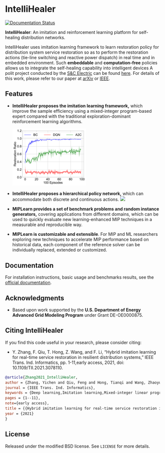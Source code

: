 # IntelliHealer

[![Documentation Status](https://readthedocs.org/projects/intellihealer/badge/?version=latest)](https://intellihealer.readthedocs.io/en/latest/?badge=latest)

**IntelliHealer**: An imitation and reinforcement learning platform for 
self-healing distribution networks.

IntelliHealer uses imitation learning framework to learn restoration policy 
for distribution system service restoration so as to perform the restoration 
actions (tie-line switching and reactive power dispatch) in real time and in 
embedded environment.
Such **embeddable** and **computation-free** policies allows us to integrate the 
self-healing capability into intelligent devices 
A polit project conducted by the [S&C Electric](https://www.sandc.com/en/)
can be found [here](https://www.sandc.com/en/solutions/self-healing-grids/).
For details of this work, please refer to our paper at 
[arXiv](https://arxiv.org/abs/2011.14458/) 
or [IEEE](https://ieeexplore.ieee.org/document/9424985?denied=).

Features
--------
* **IntelliHealer proposes the imitation learning framework,** 
  which improve the sample efficiency using a mixed-integer program-based expert 
  compared with the traditional exploration-dominant reinforcement learning algorithms.
  
  <img src="project_dis_restoration/results/plots/fig_avg_ratio_comp_IL_RL_n_5.pdf" width=50%>

  
* **IntelliHealer proposes a hierarchical policy network,** 
  which can accommodate both discrete and continuous actions. 
![](https://raw.githubusercontent.com/cuihantao/andes/master/docs/source/images/example-npcc/omega.png)
 
* **MIPLearn provides a set of benchmark problems and random instance generators,** 
  covering applications from different domains, which can be used to quickly evaluate 
  new learning-enhanced MIP techniques in a measurable and reproducible way.

* **MIPLearn is customizable and extensible**. For MIP and ML researchers exploring 
  new techniques to accelerate MIP performance based on historical data, each component 
  of the reference solver can be individually replaced, extended or customized.

Documentation
-------------

For installation instructions, basic usage and benchmarks results, see the [official documentation](https://intellihealer.readthedocs.io/en/latest/).

Acknowledgments
---------------
* Based upon work supported by the **U.S. Department of Energy Advanced Grid Modeling Program** under Grant DE-OE0000875.

Citing IntelliHealer
---------------

If you find this code useful in your research, please consider citing:
* Y. Zhang, F. Qiu, T. Hong, Z. Wang, and F. Li, “Hybrid imitation learning for real-time service restoration in resilient distribution systems,” IEEE Trans. Ind. Informatics, pp. 1-11,early access, 2021, doi: 10.1109/TII.2021.3078110.
```bibtex
@article{Zhang2021_IntelliHealer,
author = {Zhang, Yichen and Qiu, Feng and Hong, Tianqi and Wang, Zhaoyu and Li, Fangxing Fran},
journal = {IEEE Trans. Ind. Informatics},
keywords = {Deep learning,Imitation learning,Mixed-integer linear programming,Reinforcement learning,Resilient distribution system,Service restoration},
pages = {1--11},
note={early access},
title = {{Hybrid imitation learning for real-time service restoration in resilient distribution systems}},
year = {2021}
}

```
License
-------

Released under the modified BSD license. See `LICENSE` for more details.

